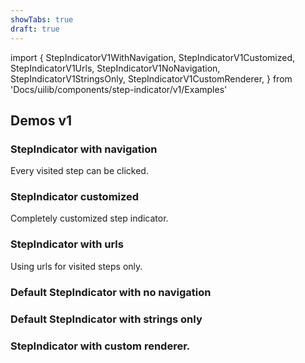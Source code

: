```yaml
---
showTabs: true
draft: true
---
```


import {
StepIndicatorV1WithNavigation,
StepIndicatorV1Customized,
StepIndicatorV1Urls,
StepIndicatorV1NoNavigation,
StepIndicatorV1StringsOnly,
StepIndicatorV1CustomRenderer,
} from 'Docs/uilib/components/step-indicator/v1/Examples'

## Demos v1

### StepIndicator with navigation

Every visited step can be clicked.

<StepIndicatorV1WithNavigation />

### StepIndicator customized

Completely customized step indicator.

<StepIndicatorV1Customized />

### StepIndicator with urls

Using urls for visited steps only.

<StepIndicatorV1Urls />

### Default StepIndicator with no navigation

<StepIndicatorV1NoNavigation />

### Default StepIndicator with strings only

<StepIndicatorV1StringsOnly />

### StepIndicator with custom renderer.

<StepIndicatorV1CustomRenderer />
